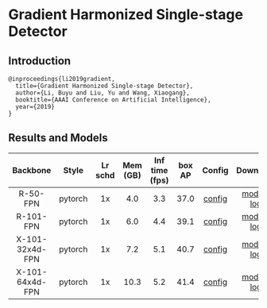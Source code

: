 # Gradient Harmonized Single-stage Detector

## Introduction

```
@inproceedings{li2019gradient,
  title={Gradient Harmonized Single-stage Detector},
  author={Li, Buyu and Liu, Yu and Wang, Xiaogang},
  booktitle={AAAI Conference on Artificial Intelligence},
  year={2019}
}
```

## Results and Models

|    Backbone     |  Style  | Lr schd | Mem (GB) | Inf time (fps) | box AP | Config | Download |
| :-------------: | :-----: | :-----: | :------: | :------------: | :----: | :------: | :--------: |
|    R-50-FPN     | pytorch |   1x    |   4.0    | 3.3            |  37.0  | [config](https://github.com/open-mmlab/mmdetection/tree/master/configs/ghm/retinanet_ghm_r50_fpn_1x_coco.py) | [model](http://download.openmmlab.com/mmdetection/v2.0/ghm/retinanet_ghm_r50_fpn_1x_coco/retinanet_ghm_r50_fpn_1x_coco_20200130-a437fda3.pth) &#124; [log](http://download.openmmlab.com/mmdetection/v2.0/ghm/retinanet_ghm_r50_fpn_1x_coco/retinanet_ghm_r50_fpn_1x_coco_20200130_004213.log.json) |
|    R-101-FPN    | pytorch |   1x    |   6.0    | 4.4            |  39.1  | [config](https://github.com/open-mmlab/mmdetection/tree/master/configs/ghm/retinanet_ghm_r101_fpn_1x_coco.py) | [model](http://download.openmmlab.com/mmdetection/v2.0/ghm/retinanet_ghm_r101_fpn_1x_coco/retinanet_ghm_r101_fpn_1x_coco_20200130-c148ee8f.pth) &#124; [log](http://download.openmmlab.com/mmdetection/v2.0/ghm/retinanet_ghm_r101_fpn_1x_coco/retinanet_ghm_r101_fpn_1x_coco_20200130_145259.log.json) |
| X-101-32x4d-FPN | pytorch |   1x    |   7.2    | 5.1            |  40.7  | [config](https://github.com/open-mmlab/mmdetection/tree/master/configs/ghm/retinanet_ghm_x101_32x4d_fpn_1x_coco.py) | [model](http://download.openmmlab.com/mmdetection/v2.0/ghm/retinanet_ghm_x101_32x4d_fpn_1x_coco/retinanet_ghm_x101_32x4d_fpn_1x_coco_20200131-e4333bd0.pth) &#124; [log](http://download.openmmlab.com/mmdetection/v2.0/ghm/retinanet_ghm_x101_32x4d_fpn_1x_coco/retinanet_ghm_x101_32x4d_fpn_1x_coco_20200131_113653.log.json) |
| X-101-64x4d-FPN | pytorch |   1x    |   10.3   | 5.2            |  41.4  | [config](https://github.com/open-mmlab/mmdetection/tree/master/configs/ghm/retinanet_ghm_x101_64x4d_fpn_1x_coco.py) | [model](http://download.openmmlab.com/mmdetection/v2.0/ghm/retinanet_ghm_x101_64x4d_fpn_1x_coco/retinanet_ghm_x101_64x4d_fpn_1x_coco_20200131-dd381cef.pth) &#124; [log](http://download.openmmlab.com/mmdetection/v2.0/ghm/retinanet_ghm_x101_64x4d_fpn_1x_coco/retinanet_ghm_x101_64x4d_fpn_1x_coco_20200131_113723.log.json) |
